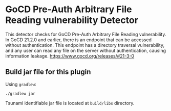 # GoCD Pre-Auth Arbitrary File Reading vulnerability Detector

This detector checks for GoCD Pre-Auth Arbitrary File Reading vulnerability.
In GoCD 21.2.0 and earlier, there is an endpoint that can be accessed without authentication.
This endpoint has a directory traversal vulnerability, and any user can read any file on the server without authentication, causing information leakage.
https://www.gocd.org/releases/#21-3-0

## Build jar file for this plugin

Using `gradlew`:

```shell
./gradlew jar
```

Tsunami identifiable jar file is located at `build/libs` directory.
